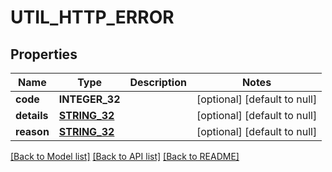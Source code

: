 # UTIL_HTTP_ERROR

## Properties
Name | Type | Description | Notes
------------ | ------------- | ------------- | -------------
**code** | **INTEGER_32** |  | [optional] [default to null]
**details** | [**STRING_32**](STRING_32.md) |  | [optional] [default to null]
**reason** | [**STRING_32**](STRING_32.md) |  | [optional] [default to null]

[[Back to Model list]](../README.md#documentation-for-models) [[Back to API list]](../README.md#documentation-for-api-endpoints) [[Back to README]](../README.md)


